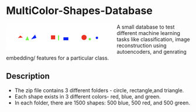 # MultiColor-Shapes-Database

<img align="left" alt="wallpaper" width = "60%" height= "60%" src="./shapes.png?raw=True" />
  

A small database to test different machine learning tasks like classification, image reconstruction using autoencoders, and genrating embedding/ features for a particular class.  

## Description

- The zip file contains 3 different folders - circle, rectangle,and triangle.
- Each shape exists in 3 different colors- red, blue, and green.
- In each folder, there are 1500 shapes: 500 blue, 500 red, and 500 green.
